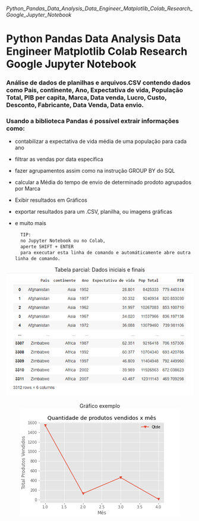 ###### Python_Pandas_Data_Analysis_Data_Engineer_Matplotlib_Colab_Research_Google_Jupyter_Notebook
# Python Pandas Data Analysis Data Engineer Matplotlib Colab Research Google Jupyter Notebook

### Análise de dados de planilhas e arquivos.CSV contendo dados como Pais, continente, Ano, Expectativa de vida, População Total, PIB per capita, Marca, Data venda, Lucro, Custo, Desconto, Fabricante, Data Venda, Data envio.
### Usando a biblioteca Pandas é possível extrair informações como:

- contabilizar a expectativa de vida média de uma população para cada ano
- filtrar as vendas por data específica
- fazer agrupamentos assim como na instrução GROUP BY do SQL
- calcular a Média do tempo de envio de determinado prodoto agrupados por Marca
- Exibir resultados em Gráficos
- exportar resultados para um .CSV, planilha, ou imagens gráficas
- e muito mais

        TIP:
        no Jupyter Notebook ou no Colab,
        aperte SHIFT + ENTER
        para executar esta linha de comando e automáticamente abre outra linha de comando.

<!-- ###### Tabela parcial: Dados iniciais e finais -->

<!-- ![](imgs/t1.png) DESSE JEITO APENAS PÕE A IMAGEM MAS NÃO ALINHA -->

<p align="center">
    Tabela parcial: Dados iniciais e finais
    <img src="imgs/t1.png" alt="tabela exemplo" />    
</p>

<p align="center">
    Gráfico exemplo
    <img src="imgs/g1.png" alt="gráfico exemplo" />
</p>

<p>
    <a href="https://matplotlib.org/"></a>
</p>

